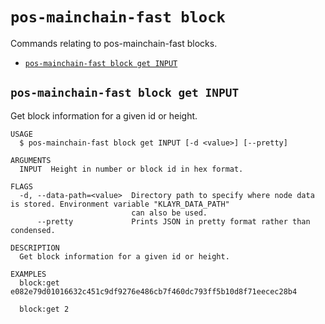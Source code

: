 # `pos-mainchain-fast block`

Commands relating to pos-mainchain-fast blocks.

- [`pos-mainchain-fast block get INPUT`](#pos-mainchain-fast-block-get-input)

## `pos-mainchain-fast block get INPUT`

Get block information for a given id or height.

```
USAGE
  $ pos-mainchain-fast block get INPUT [-d <value>] [--pretty]

ARGUMENTS
  INPUT  Height in number or block id in hex format.

FLAGS
  -d, --data-path=<value>  Directory path to specify where node data is stored. Environment variable "KLAYR_DATA_PATH"
                           can also be used.
      --pretty             Prints JSON in pretty format rather than condensed.

DESCRIPTION
  Get block information for a given id or height.

EXAMPLES
  block:get e082e79d01016632c451c9df9276e486cb7f460dc793ff5b10d8f71eecec28b4

  block:get 2
```
